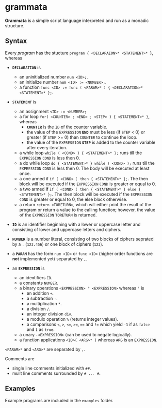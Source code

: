 grammata
========

**Grammata** is a simple script language interpreted and run as a monadic structure.

Syntax
------

Every *program* has the stucture `program { <DECLARAION>* <STATEMENT>* }`,
whereas 
* **`DECLARATION`** is 
  * an uninitialized number `num <ID>;`.
  * an initialize number `num <ID> := <NUMBER>;`.
  * a function `func <ID> := func ( <PARAM>* ) { <DECLARATION>* <STATEMENT>* };`.

* **`STATEMENT`** is
  * an assignment `<ID> := <NUMBER>;`
  * a for loop `for( <COUNTER> ; <END> ; <STEP> ) { <STATEMENT>* }`, whereas
    * **`COUNTER`** is the `ID` of the counter variable.
    * the value of the `EXPRESSION` **`END`** must be less (if `STEP` < 0) or greater (if `STEP` >= 0) than `COUNTER` to continue the loop.
    * the value of the `EXPRESSION` **`STEP`** is added to the counter variable after every iteration.
  * a while loop `while ( <COND> ) { <STATEMENT>* };` runs till the `EXPRESSION` `COND` is less then 0.
  * a do while loop `do { <STATEMENT>* } while ( <COND> );` runs till the `EXPRESSION` `COND` is less then 0. The body will be executed at least once.
  * a one armed if `if ( <COND> ) then { <STATEMENT>* };`. The then block will be executed if the `EXPRESSION` `COND` is greater or equal to 0.
  * a two armed if `if ( <COND> ) then { <STATEMENT>* } else { <STATEMENT>* };`. The then block will be executed if the `EXPRESSION` `COND` is greater or equal to 0, the else block otherwise.
  * a return `return <TORETURN>`, which will either print the result of the program or return a value to the calling function; however, the value of the `EXPRESSION` `TORETURN` is returned.
* **`ID`** is an identifier beginning with a lower or uppercase letter and consisting of lower and uppercase letters and ciphers.
* **`NUMBER`** is a number literal, consisting of two blocks of ciphers seprated by a `.` (`123.456`) or one block of ciphers (`123`).
* a **`PARAM`** has the form `num <ID>` or `func <ID>` (higher order functions are **not** implemented yet) separated by `,`.
* an **`EXPRESSION`** is 
  * an identifiers `ID`.
  * a constants `NUMBER`.
  * a binary operations `<EXPRESSION> ° <EXPRESSION>` whereas `°` is 
    * an addition `+`.
    * a subtraction `-`.
    * a multiplication `*`.
    * a division `/`.
    * an integer division `div`.
    * a modulo operation `%` (returns integer values).
    * a comparisons `<`, `>`, `<=`, `>=`, `==` and `!=` which yield `-1` if as `false` and `1` as `true`.
  * a unary `-<EXPRESSION>` (can be used to negate logically).
  * a function applications `<ID>( <ARG>* )` whereas `ARG` is an `EXPRESSION`.

`<PARAM>*` and `<ARG>*` are separated by `,`.

Comments are 
* single line comments initialized with `##`.
* mulit line comments surrounded by `# ... #`.

Examples
--------

Example programs are included in the `examples` folder.
